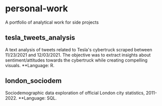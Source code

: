 # personal-work
A portfolio of analytical work for side projects

## tesla_tweets_analysis
A text analysis of tweets related to Tesla's cybertruck scraped between 11/23/2021 and 12/03/2021. The objective was to extract insights about sentiment/attitudes towards the cybertruck while creating compelling visuals. **Language: R.  

## london_sociodem
Sociodemographic data exploration of official London city statistics, 2011-2022. **Language: SQL.
